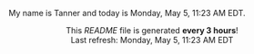 My name is Tanner and today is Monday, May 5, 11:23 AM EDT.

<p align="center">This <i>README</i> file is generated <b>every 3 hours</b>!</br>Last refresh: Monday, May 5, 11:23 AM EDT<br /></p>
